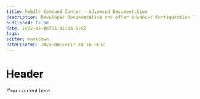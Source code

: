 ```yaml
---
title: Mobile Command Center - Advanced Documentation
description: Developer Documentation and other Advanced Configuration Topics for the Mobile Command Center.
published: false
date: 2022-09-08T01:01:03.598Z
tags: 
editor: markdown
dateCreated: 2022-08-29T17:44:16.063Z
---
```


# Header
Your content here